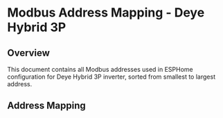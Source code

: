 # Modbus Address Mapping - Deye Hybrid 3P

## Overview
This document contains all Modbus addresses used in ESPHome configuration for Deye Hybrid 3P inverter, sorted from smallest to largest address.

## Address Mapping

<!-- | Address | Entity Name | File | Type |
|---------|-------------|------|------|
| 0 | Device Inverter Modbus Address (Internal) | device.yaml | sensor |
| 1 | Device Modbus Address | device.yaml | sensor |
| 2 | Device Device Type | device.yaml | sensor |
| 3 | Device Rated Power | device.yaml | sensor |
| 10 | Device MPPT Number | device.yaml | sensor |
| 11 | Device Control Board Firmware Raw 11 | device.yaml | sensor |
| 12 | Device Serial Number 1 | device.yaml | sensor |
| 13 | Device Serial Number 2 | device.yaml | sensor |
| 14 | Device Control Board Firmware Raw 14 | device.yaml | sensor |
| 15 | Device Control Board Firmware Raw 15 | device.yaml | sensor |
| 16 | Device Communication Board Firmware Raw 16 | device.yaml | sensor |
| 17 | Device Communication Board Firmware Raw 17 | device.yaml | sensor |
| 18 | Device Communication Board Firmware Raw 18 | device.yaml | sensor |
| 20 | Device Rated Power | device.yaml | sensor |
| 22 | Device MPPTs / Device Phases | device.yaml | sensor |
| 36 | Device Model Number | device.yaml | sensor |
| 61 | Device Country/Region Code | device.yaml | sensor |
| 62 | Inverter Date Time Raw 1 | device.yaml | sensor |
| 63 | Inverter Date Time Raw 2 | device.yaml | sensor |
| 64 | Inverter Date Time Raw 3 | device.yaml | sensor |
| 80 | Power Switch | device.yaml | switch |
| 98 | Battery Control Mode | battery.yaml | select |
| 99 | Battery Equalization Voltage | battery.yaml | number |
| 100 | Battery Absorption Voltage | battery.yaml | number |
| 101 | Battery Float Voltage | battery.yaml | number |
| 102 | Battery Capacity | battery.yaml | number |
| 103 | Battery Empty Voltage | battery.yaml | number |
| 104 | Zero Export Power | work_mode.yaml | number |
| 105 | Battery Equalization Cycle | battery.yaml | number |
| 106 | Battery Equalization Time | battery.yaml | number |
| 107 | Battery Temperature Compensation | battery.yaml | number |
| 108 | Maximum Battery Charge Current | battery.yaml | number |
| 109 | Maximum Battery Discharge Current | battery.yaml | number |
| 111 | Battery Operation Mode | battery.yaml | select |
| 112 | Battery Wake Up / Battery 2 Wake Up | battery.yaml | switch |
| 113 | Battery Resistance | battery.yaml | number |
| 114 | Battery Charging Efficiency | battery.yaml | number |
| 115 | Battery Shutdown SOC | battery.yaml | number |
| 116 | Battery Restart SOC | battery.yaml | number |
| 117 | Battery Low SOC | battery.yaml | number |
| 118 | Battery Shutdown Voltage | battery.yaml | number |
| 119 | Battery Restart Voltage | battery.yaml | number |
| 120 | Battery Low Voltage | battery.yaml | number |
| 121 | Generator Operating Time | gen.yaml | number |
| 122 | Generator Cooling Time | gen.yaml | number |
| 123 | Battery Generator Charging Start Voltage | battery.yaml | number |
| 124 | Battery Generator Charging Start SOC | battery.yaml | number |
| 125 | Battery Generator Charging Current | battery.yaml | number |
| 126 | Battery Grid Charging Start Voltage | battery.yaml | number |
| 127 | Battery Grid Charging Start SOC | battery.yaml | number |
| 128 | Maximum Battery Grid Charge Current | battery.yaml | number |
| 129 | Battery Generator Charging | battery.yaml | switch |
| 130 | Battery Grid Charging | battery.yaml | switch |
| 132 | Generator Turn Off SOC | gen.yaml | number |
| 133 | Generator Port Use | gen.yaml | select |
| 134 | SmartLoad Off Voltage | gen.yaml | number |
| 135 | SmartLoad Off SOC | gen.yaml | number |
| 136 | SmartLoad On Voltage | gen.yaml | number |
| 137 | SmartLoad On SOC | gen.yaml | number |
| 138 | Grid Voltage | grid.yaml | number |
| 139 | PV Minimum Power To Start Generator | gen.yaml | number |
| 140 | Charging Signal | grid.yaml | binary_sensor |
| 141 | Energy Management Priority | work_mode.yaml | select |
| 142 | System Work Mode | work_mode.yaml | select |
| 143 | Sell First | work_mode.yaml | switch |
| 145 | AC Couple On Grid Side | work_mode.yaml | binary_sensor |
| 146 | Load Priority Time of Use | tou.yaml | select |
| 148 | Time of Use 1 Start | tou.yaml | select |
| 149 | Time of Use 2 Start | tou.yaml | select |
| 150 | Time of Use 3 Start | tou.yaml | select |
| 151 | Time of Use 4 Start | tou.yaml | select |
| 152 | Time of Use 5 Start | tou.yaml | select |
| 153 | Time of Use 6 Start | tou.yaml | select |
| 154 | Time of Use 1 Out Power | tou.yaml | number |
| 155 | Time of Use 2 Out Power | tou.yaml | number |
| 156 | Time of Use 3 Out Power | tou.yaml | number |
| 157 | Time of Use 4 Out Power | tou.yaml | number |
| 158 | Time of Use 5 Out Power | tou.yaml | number |
| 159 | Time of Use 6 Out Power | tou.yaml | number |
| 160 | Time of Use 1 Charge Power | tou.yaml | number |
| 161 | Time of Use 2 Charge Power | tou.yaml | number |
| 162 | Time of Use 3 Charge Power | tou.yaml | number |
| 163 | Time of Use 4 Charge Power | tou.yaml | number |
| 164 | Time of Use 5 Charge Power | tou.yaml | number |
| 165 | Time of Use 6 Charge Power | tou.yaml | number |
| 166 | Time of Use 1 SOC | tou.yaml | number |
| 167 | Time of Use 2 SOC | tou.yaml | number |
| 168 | Time of Use 3 SOC | tou.yaml | number |
| 169 | Time of Use 4 SOC | tou.yaml | number |
| 170 | Time of Use 5 SOC | tou.yaml | number |
| 171 | Time of Use 6 SOC | tou.yaml | number |
| 172 | Time of Use 1 Enabled | tou.yaml | switch |
| 173 | Time of Use 2 Enabled | tou.yaml | switch |
| 174 | Time of Use 3 Enabled | tou.yaml | switch |
| 175 | Time of Use 4 Enabled | tou.yaml | switch |
| 176 | Time of Use 5 Enabled | tou.yaml | switch |
| 177 | Time of Use 6 Enabled | tou.yaml | switch |
| 178 | Generator / System Work Mode / Smart Load Control / Multiple Select | work_mode.yaml/gen.yaml | various |
| 179 | Remote Lock | grid.yaml | switch |
| 183 | Grid Frequency | grid.yaml | sensor |
| 189 | Auto Return To Grid | grid.yaml | switch |
| 190 | Start PV Power | gen.yaml | number |
| 191 | Sync Grid On | work_mode.yaml | switch |
| 210 | Battery BMS Charging Voltage | battery.yaml | sensor |
| 211 | Battery BMS Discharging Voltage | battery.yaml | sensor |
| 212 | Battery BMS Charging Current | battery.yaml | sensor |
| 213 | Battery BMS Discharging Current | battery.yaml | sensor |
| 214 | Battery BMS SOC | battery.yaml | sensor |
| 215 | Battery BMS Voltage | battery.yaml | sensor |
| 216 | Battery BMS Current | battery.yaml | sensor |
| 218 | Battery BMS Max Charging Current | battery.yaml | sensor |
| 219 | Battery BMS Max Discharging Current | battery.yaml | sensor |
| 220 | Battery Alarm | battery.yaml | binary_sensor |
| 221 | Battery Fault | battery.yaml | binary_sensor |
| 222 | Battery BMS Other Symbol | battery.yaml | sensor |
| 223 | Battery BMS Type | battery.yaml | select |
| 234 | AC Couple | grid.yaml | number |
| 237 | Maximum Grid Voltage | grid.yaml | number |
| 340 | External PV Control | work_mode.yaml | switch |
| 341 | PV MPPT Mode | pv.yaml | select |
| 500 | Device Information | device.yaml | sensor |
| 514 | Daily Battery Charge | battery.yaml | sensor |
| 515 | Daily Battery Discharge | battery.yaml | sensor |
| 516 | Total Battery Charge | battery.yaml | sensor |
| 518 | Total Battery Discharge | battery.yaml | sensor |
| 520 | Daily Energy Bought | grid.yaml | sensor |
| 521 | Daily Energy Sold | grid.yaml | sensor |
| 522 | Total Energy Bought | grid.yaml | sensor |
| 524 | Total Energy Sold | grid.yaml | sensor |
| 526 | Daily Load Consumption | load.yaml | sensor |
| 527 | Total Consumption | load.yaml | sensor |
| 529 | Daily PV Production | pv.yaml | sensor |
| 534 | Total PV Production | pv.yaml | sensor |
| 536 | Daily Generator Production | gen.yaml | sensor |
| 537 | Total Generator Production | gen.yaml | sensor |
| 540 | DC Temperature | inverter.yaml | sensor |
| 541 | AC Temperature | inverter.yaml | sensor |
| 548 | Communications Board Failure Status | device.yaml | sensor/binary_sensor |
| 551 | Turn Off/On Status | device.yaml | binary_sensor |
| 552 | Microinverter Power / Load Power / Generator Power / Total Power | various | sensor |
| 553 | Solar Sell | device.yaml | binary_sensor |
| 555 | Error Code / Device Operating Status | device.yaml | text_sensor |
| 586 | Battery Temperature | battery.yaml | sensor |
| 587 | Battery Voltage | battery.yaml | sensor |
| 588 | Battery | battery.yaml | sensor |
| 589 | Battery 2 | battery.yaml | sensor |
| 590 | Battery Power | battery.yaml | sensor |
| 591 | Battery Current | battery.yaml | sensor |
| 592 | Battery Corrected Capacity | battery.yaml | sensor |
| 593 | Battery 2 Voltage | battery.yaml | sensor |
| 594 | Battery 2 Current | battery.yaml | sensor |
| 595 | Battery 2 Power | battery.yaml | sensor |
| 596 | Battery 2 Temperature | battery.yaml | sensor |
| 597 | Grid Current | grid.yaml | sensor |
| 598 | Grid L1 Voltage | grid.yaml | sensor |
| 599 | Grid L2 Voltage | grid.yaml | sensor |
| 600 | Grid L3 Voltage | grid.yaml | sensor |
| 604 | Internal CT L1 Power Low | grid.yaml | sensor |
| 605 | Internal CT L2 Power Low | grid.yaml | sensor |
| 606 | Internal CT L3 Power Low | grid.yaml | sensor |
| 607 | Internal CT Power Low | grid.yaml | sensor |
| 609 | Grid Frequency | grid.yaml | sensor |
| 610 | Grid L1 Current | grid.yaml | sensor |
| 611 | Grid L2 Current | grid.yaml | sensor |
| 612 | Grid L3 Current | grid.yaml | sensor |
| 613 | Grid Current | grid.yaml | sensor |
| 614 | Grid Power Factor | grid.yaml | sensor |
| 615 | Grid Frequency | grid.yaml | sensor |
| 616 | External CT L1 Power Low | grid.yaml | sensor |
| 617 | External CT L2 Power Low | grid.yaml | sensor |
| 618 | External CT L3 Power Low | grid.yaml | sensor |
| 619 | External CT Power Low | grid.yaml | sensor |
| 621 | Grid Power Factor | grid.yaml | sensor |
| 622 | Grid L1 Power Low | grid.yaml | sensor |
| 623 | Grid L2 Power Low | grid.yaml | sensor |
| 624 | Grid L3 Power Low | grid.yaml | sensor |
| 625 | Grid Power Low | grid.yaml | sensor |
| 627 | Output L1 Voltage | inverter.yaml | sensor |
| 628 | Output L2 Voltage | inverter.yaml | sensor |
| 629 | Output L3 Voltage | inverter.yaml | sensor |
| 630 | Output L1 Current | inverter.yaml | sensor |
| 631 | Output L2 Current | inverter.yaml | sensor |
| 632 | Output L3 Current | inverter.yaml | sensor |
| 633 | Output L1 Power Low | inverter.yaml | sensor |
| 634 | Output L2 Power Low | inverter.yaml | sensor |
| 635 | Output L3 Power Low | inverter.yaml | sensor |
| 636 | Output Power Low | inverter.yaml | sensor |
| 638 | Output Frequency | inverter.yaml | sensor |
| 640 | UPS L1 Power Low | load.yaml | sensor |
| 641 | UPS L2 Power Low | load.yaml | sensor |
| 642 | UPS L3 Power Low | load.yaml | sensor |
| 643 | UPS Power Low | load.yaml | sensor |
| 644 | Load L1 Voltage | load.yaml | sensor |
| 645 | Load L2 Voltage | load.yaml | sensor |
| 646 | Load L3 Voltage | load.yaml | sensor |
| 650 | Load L1 Power Low | load.yaml | sensor |
| 651 | Load L2 Power Low | load.yaml | sensor |
| 652 | Load L3 Power Low | load.yaml | sensor |
| 653 | Load Power Low | load.yaml | sensor |
| 655 | Load Power | load.yaml | sensor |
| 656 | Load L1 Power High | load.yaml | sensor |
| 657 | Load L2 Power High | load.yaml | sensor |
| 658 | Load L3 Power High | load.yaml | sensor |
| 659 | Load Power High | load.yaml | sensor |
| 661 | Generator L1 Voltage | gen.yaml | sensor |
| 662 | Generator L2 Voltage | gen.yaml | sensor |
| 663 | Generator L3 Voltage | gen.yaml | sensor |
| 664 | Generator Frequency | gen.yaml | sensor |
| 665 | Generator L1 Power Low | gen.yaml | sensor |
| 666 | Generator L2 Power Low | gen.yaml | sensor |
| 667 | Generator L3 Power Low | gen.yaml | sensor |
| 668 | Generator L1 Current | gen.yaml | sensor |
| 669 | Generator L2 Current | gen.yaml | sensor |
| 670 | Generator L3 Current | gen.yaml | sensor |
| 671 | Generator Total Power Low | gen.yaml | sensor |
| 672 | PV1 Power | pv.yaml | sensor |
| 673 | PV2 Power | pv.yaml | sensor |
| 674 | PV3 Power | pv.yaml | sensor |
| 675 | PV4 Power | pv.yaml | sensor |
| 676 | PV1 Voltage | pv.yaml | sensor |
| 677 | PV1 Current | pv.yaml | sensor |
| 678 | PV2 Voltage | pv.yaml | sensor |
| 679 | PV2 Current | pv.yaml | sensor |
| 680 | PV3 Voltage | pv.yaml | sensor |
| 681 | PV3 Current | pv.yaml | sensor |
| 682 | PV4 Voltage | pv.yaml | sensor |
| 683 | PV4 Current | pv.yaml | sensor |
| 687 | Grid L1 Power High | grid.yaml | sensor |
| 688 | Grid L2 Power High | grid.yaml | sensor |
| 689 | Grid L3 Power High | grid.yaml | sensor |
| 690 | Grid Power High | grid.yaml | sensor |
| 691 | Output L1 Power High | inverter.yaml | sensor |
| 692 | Output L2 Power High | inverter.yaml | sensor |
| 693 | Output L3 Power High | inverter.yaml | sensor |
| 694 | Output Power High | inverter.yaml | sensor |
| 696 | UPS L1 Power High | load.yaml | sensor |
| 697 | UPS L2 Power High | load.yaml | sensor |
| 698 | UPS L3 Power High | load.yaml | sensor |
| 699 | UPS Power High | load.yaml | sensor |
| 700 | Internal CT L1 Power High | grid.yaml | sensor |
| 701 | Internal CT L2 Power High | grid.yaml | sensor |
| 702 | Internal CT L3 Power High | grid.yaml | sensor |
| 703 | Internal CT Power High | grid.yaml | sensor |
| 705 | External CT L1 Power High | grid.yaml | sensor |
| 706 | External CT L2 Power High | grid.yaml | sensor |
| 707 | External CT L3 Power High | grid.yaml | sensor |
| 708 | External CT Power High | grid.yaml | sensor | -->